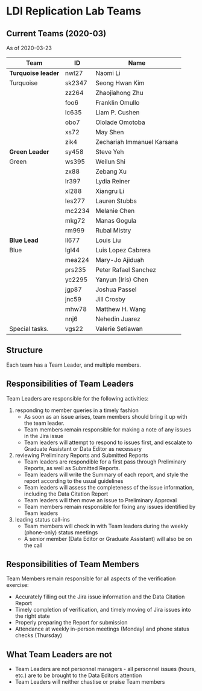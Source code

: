 # LDI Replication Lab Teams

## Current Teams (2020-03)

 As of 2020-03-23

| Team          | ID |Name                    |
|----------------|--------|----------------------------|
| **Turquoise leader** | nwl27  | Naomi Li                   |
| Turquoise        | sk2347 | Seong Hwan Kim             |
|                  | zz264  |  Zhaojiahong Zhu           |
|                  | foo6   | Franklin Omullo            |
|                  | lc635  | Liam P\. Cushen            |
|                  | obo7   | Ololade Omotoba            |
|                  | xs72   | May Shen                   |
|                  | zik4   | Zechariah Immanuel Karsana |
| **Green Leader**     | sy458  | Steve Yeh                  |
| Green            | ws395  | Weilun Shi                 |
|                  | zx88   | Zebang Xu                  |
|                  | lr397  | Lydia Reiner               |
|                  | xl288  | Xiangru Li                 |
|                  | les277 | Lauren Stubbs              |
|                  | mc2234 | Melanie Chen               |
|                  | mkg72  | Manas Gogula               |
|                  | rm999  | Rubal Mistry               |
| **Blue Lead**        | ll677  | Louis Liu               |
| Blue             | lgl44  | Luis Lopez Cabrera         |
|                  | mea224 | Mary\-Jo Ajiduah           |
|                  | prs235 | Peter Rafael Sanchez       |
|                  | yc2295 | Yanyun \(Iris\) Chen       |
|                  | jgp87  | Joshua Passel              |
|                  | jnc59  | Jill Crosby                |
|                  | mhw78  | Matthew H\. Wang           |
|                  | nnj6   | Nehedin Juarez             |
| Special tasks.   | vgs22	 | Valerie Setiawan |





## Structure
Each team has a Team Leader, and multiple members. 

## Responsibilities of Team Leaders
Team Leaders are responsible for the following activities:
1. responding to member queries in a timely fashion
   - As soon as an issue arises, team members should bring it up with the team leader.
   - Team members remain responsible for making a note of any issues in the Jira issue
   - Team leaders will attempt to respond to issues first, and escalate to Graduate Assistant or Data Editor as necessary
2. reviewing Preliminary Reports and Submitted Reports
   - Team leaders are respondible for a first pass through Preliminary Reports, as well as Submitted Reports.
   - Team leaders will write the Summary of each report, and style the report according to the usual guidelines
   - Team leaders will assess the completeness of the issue information, including the Data Citation Report
   - Team leaders will then move an issue to Preliminary Approval
   - Team members remain responsible for fixing any issues identified by Team leaders
3. leading status call-ins 
   - Team members will check in with Team leaders during the weekly (phone-only) status meetings
   - A senior member (Data Editor or Graduate Assistant) will also be on the call

## Responsibilities of Team Members
Team Members remain responsible for all aspects of the verification exercise:
- Accurately filling out the Jira issue information and the Data Citation Report
- Timely completion of verification, and timely moving of Jira issues into the right state
- Properly preparing the Report for submission
- Attendance at weekly in-person meetings (Monday) and phone status checks (Thursday)

## What Team Leaders are not
- Team Leaders are not personnel managers - all personnel issues (hours, etc.) are to be brought to the Data Editors attention 
- Team Leaders will neither chastise or praise Team members


